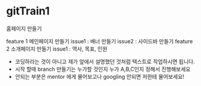 # gitTrain1

홈페이지 만들기

feature 1 메인페이지 만들기
issue1 : 배너 만들기
issue2 : 사이드바 만들기
feature 2 소개페이지 만들기
issue1 : 역사, 목표, 인원



* 코딩하라는 것이 아니고 제가 앞에서 설명했던 것처럼 텍스트로 작업하시면 됩니다.
* 시작 할때 branch 만들기는 누가할 것인지 누가 A,B,C인지 정해서 진행해보세요
* 안되는 부분은 mentor 에게 물어보고나 googling 안되면 저한테 물어보세요!
